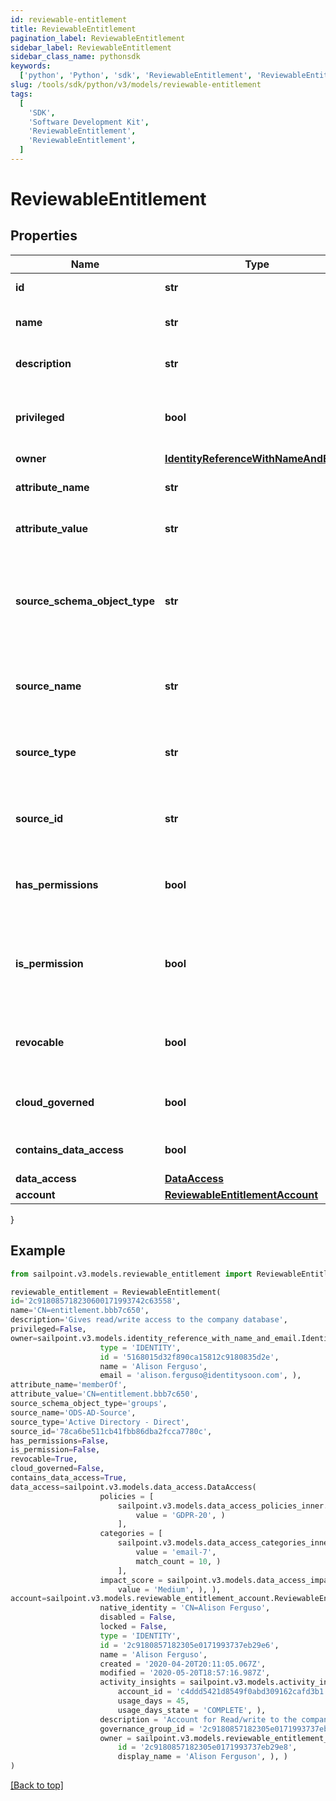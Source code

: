 ```yaml
---
id: reviewable-entitlement
title: ReviewableEntitlement
pagination_label: ReviewableEntitlement
sidebar_label: ReviewableEntitlement
sidebar_class_name: pythonsdk
keywords:
  ['python', 'Python', 'sdk', 'ReviewableEntitlement', 'ReviewableEntitlement']
slug: /tools/sdk/python/v3/models/reviewable-entitlement
tags:
  [
    'SDK',
    'Software Development Kit',
    'ReviewableEntitlement',
    'ReviewableEntitlement',
  ]
---
```


# ReviewableEntitlement

## Properties

| Name | Type | Description | Notes |
| --- | --- | --- | --- |
| **id** | **str** | The id for the entitlement | [optional] |
| **name** | **str** | The name of the entitlement | [optional] |
| **description** | **str** | Information about the entitlement | [optional] |
| **privileged** | **bool** | Indicates if the entitlement is a privileged entitlement | [optional] [default to False] |
| **owner** | [**IdentityReferenceWithNameAndEmail**](identity-reference-with-name-and-email) |  | [optional] |
| **attribute_name** | **str** | The name of the attribute on the source | [optional] |
| **attribute_value** | **str** | The value of the attribute on the source | [optional] |
| **source_schema_object_type** | **str** | The schema object type on the source used to represent the entitlement and its attributes | [optional] |
| **source_name** | **str** | The name of the source for which this entitlement belongs | [optional] |
| **source_type** | **str** | The type of the source for which the entitlement belongs | [optional] |
| **source_id** | **str** | The ID of the source for which the entitlement belongs | [optional] |
| **has_permissions** | **bool** | Indicates if the entitlement has permissions | [optional] [default to False] |
| **is_permission** | **bool** | Indicates if the entitlement is a representation of an account permission | [optional] [default to False] |
| **revocable** | **bool** | Indicates whether the entitlement can be revoked | [optional] [default to False] |
| **cloud_governed** | **bool** | True if the entitlement is cloud governed | [optional] [default to False] |
| **contains_data_access** | **bool** | True if the entitlement has DAS data | [optional] [default to False] |
| **data_access** | [**DataAccess**](data-access) |  | [optional] |
| **account** | [**ReviewableEntitlementAccount**](reviewable-entitlement-account) |  | [optional] |

}

## Example

```python
from sailpoint.v3.models.reviewable_entitlement import ReviewableEntitlement

reviewable_entitlement = ReviewableEntitlement(
id='2c918085718230600171993742c63558',
name='CN=entitlement.bbb7c650',
description='Gives read/write access to the company database',
privileged=False,
owner=sailpoint.v3.models.identity_reference_with_name_and_email.IdentityReferenceWithNameAndEmail(
                    type = 'IDENTITY',
                    id = '5168015d32f890ca15812c9180835d2e',
                    name = 'Alison Ferguso',
                    email = 'alison.ferguso@identitysoon.com', ),
attribute_name='memberOf',
attribute_value='CN=entitlement.bbb7c650',
source_schema_object_type='groups',
source_name='ODS-AD-Source',
source_type='Active Directory - Direct',
source_id='78ca6be511cb41fbb86dba2fcca7780c',
has_permissions=False,
is_permission=False,
revocable=True,
cloud_governed=False,
contains_data_access=True,
data_access=sailpoint.v3.models.data_access.DataAccess(
                    policies = [
                        sailpoint.v3.models.data_access_policies_inner.DataAccess_policies_inner(
                            value = 'GDPR-20', )
                        ],
                    categories = [
                        sailpoint.v3.models.data_access_categories_inner.DataAccess_categories_inner(
                            value = 'email-7',
                            match_count = 10, )
                        ],
                    impact_score = sailpoint.v3.models.data_access_impact_score.DataAccess_impactScore(
                        value = 'Medium', ), ),
account=sailpoint.v3.models.reviewable_entitlement_account.ReviewableEntitlement_account(
                    native_identity = 'CN=Alison Ferguso',
                    disabled = False,
                    locked = False,
                    type = 'IDENTITY',
                    id = '2c9180857182305e0171993737eb29e6',
                    name = 'Alison Ferguso',
                    created = '2020-04-20T20:11:05.067Z',
                    modified = '2020-05-20T18:57:16.987Z',
                    activity_insights = sailpoint.v3.models.activity_insights.ActivityInsights(
                        account_id = 'c4ddd5421d8549f0abd309162cafd3b1',
                        usage_days = 45,
                        usage_days_state = 'COMPLETE', ),
                    description = 'Account for Read/write to the company database',
                    governance_group_id = '2c9180857182305e0171993737eb29e6',
                    owner = sailpoint.v3.models.reviewable_entitlement_account_owner.ReviewableEntitlement_account_owner(
                        id = '2c9180857182305e0171993737eb29e8',
                        display_name = 'Alison Ferguson', ), )
)

```

[[Back to top]](#)

